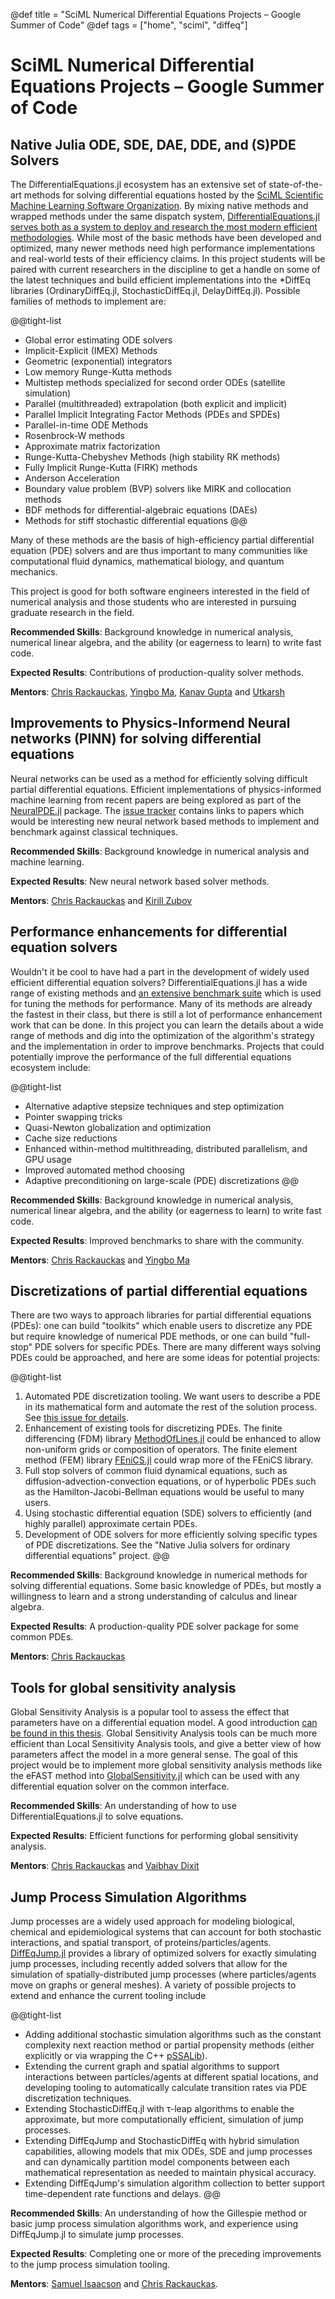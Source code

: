 @def title = "SciML Numerical Differential Equations Projects – Google Summer of Code"
@def tags = ["home", "sciml", "diffeq"]

# SciML Numerical Differential Equations Projects – Google Summer of Code

## Native Julia ODE, SDE, DAE, DDE, and (S)PDE Solvers

The DifferentialEquations.jl ecosystem has an extensive set of state-of-the-art
methods for solving differential equations hosted by the [SciML Scientific Machine
Learning Software Organization](https://sciml.ai/). By mixing native methods and wrapped
methods under the same dispatch system, [DifferentialEquations.jl serves both as a system to deploy and research the most modern efficient methodologies](https://arxiv.org/abs/1807.06430).
While most of the basic methods have been developed and optimized, many newer
methods need high performance implementations and real-world tests of their
efficiency claims. In this project students will be paired with current
researchers in the discipline to get a handle on some of the latest techniques
and build efficient implementations into the \*DiffEq libraries
(OrdinaryDiffEq.jl, StochasticDiffEq.jl, DelayDiffEq.jl). Possible families of
methods to implement are:

@@tight-list
- Global error estimating ODE solvers
- Implicit-Explicit (IMEX) Methods
- Geometric (exponential) integrators
- Low memory Runge-Kutta methods
- Multistep methods specialized for second order ODEs (satellite simulation)
- Parallel (multithreaded) extrapolation (both explicit and implicit)
- Parallel Implicit Integrating Factor Methods (PDEs and SPDEs)
- Parallel-in-time ODE Methods
- Rosenbrock-W methods
- Approximate matrix factorization
- Runge-Kutta-Chebyshev Methods (high stability RK methods)
- Fully Implicit Runge-Kutta (FIRK) methods
- Anderson Acceleration
- Boundary value problem (BVP) solvers like MIRK and collocation methods
- BDF methods for differential-algebraic equations (DAEs)
- Methods for stiff stochastic differential equations
@@

Many of these methods are the basis of high-efficiency partial differential
equation (PDE) solvers and are thus important to many communities like
computational fluid dynamics, mathematical biology, and quantum mechanics.

This project is good for both software engineers interested in the field of
numerical analysis and those students who are interested in pursuing graduate
research in the field.

**Recommended Skills**: Background knowledge in numerical analysis, numerical
linear algebra, and the ability (or eagerness to learn) to write fast code.

**Expected Results**: Contributions of production-quality solver methods.

**Mentors**: [Chris Rackauckas](https://github.com/ChrisRackauckas), [Yingbo Ma](https://github.com/YingboMa), [Kanav Gupta](https://github.com/kanav99) and [Utkarsh](https://github.com/utkarsh530)

## Improvements to Physics-Informend Neural networks (PINN) for solving differential equations

Neural networks can be used as a method for efficiently solving difficult partial differential equations.
Efficient implementations of physics-informed machine learning from recent papers are being explored as
part of the [NeuralPDE.jl](https://github.com/SciML/NeuralPDE.jl) package.
The [issue tracker](https://github.com/SciML/NeuralPDE.jl/issues) contains links to papers which
would be interesting new neural network based methods to implement and benchmark against classical techniques.

**Recommended Skills**: Background knowledge in numerical analysis and machine learning.

**Expected Results**: New neural network based solver methods.

**Mentors**: [Chris Rackauckas](https://github.com/ChrisRackauckas) and [Kirill Zubov](https://github.com/KirillZubov)

## Performance enhancements for differential equation solvers

Wouldn't it be cool to have had a part in the development of widely used efficient differential equation solvers?
DifferentialEquations.jl has a wide range of existing methods and [an extensive benchmark suite](https://github.com/SciML/DiffEqBenchmarks.jl) which is used for tuning the methods for performance.
Many of its methods are already the fastest in their class, but there is still a lot of performance enhancement work that can be done.
In this project you can learn the details about a wide range of methods and dig into the optimization of the algorithm's strategy and the implementation in order to improve benchmarks.
Projects that could potentially improve the performance of the full differential equations ecosystem include:

@@tight-list
- Alternative adaptive stepsize techniques and step optimization
- Pointer swapping tricks
- Quasi-Newton globalization and optimization
- Cache size reductions
- Enhanced within-method multithreading, distributed parallelism, and GPU usage
- Improved automated method choosing
- Adaptive preconditioning on large-scale (PDE) discretizations
@@

**Recommended Skills**: Background knowledge in numerical analysis, numerical
linear algebra, and the ability (or eagerness to learn) to write fast code.

**Expected Results**: Improved benchmarks to share with the community.

**Mentors**: [Chris Rackauckas](https://github.com/ChrisRackauckas) and [Yingbo Ma](https://github.com/YingboMa)

## Discretizations of partial differential equations

There are two ways to approach libraries for partial differential equations (PDEs): one can build "toolkits" which enable users to discretize any PDE but require knowledge
of numerical PDE methods, or one can build "full-stop" PDE solvers for specific
PDEs. There are many different ways solving PDEs could be approached, and here
are some ideas for potential projects:

@@tight-list
1. Automated PDE discretization tooling. We want users to describe a PDE in its mathematical form and automate the rest of the solution process. See [this issue for details](https://github.com/SciML/DifferentialEquations.jl/issues/469).
2. Enhancement of existing tools for discretizing PDEs. The finite differencing (FDM) library [MethodOfLines.jl](https://github.com/SciML/MethodOfLines.jl) could be enhanced to allow non-uniform grids or composition of operators. The finite element method (FEM) library [FEniCS.jl](https://github.com/SciML/FEniCS.jl) could wrap more of the FEniCS library.
3. Full stop solvers of common fluid dynamical equations, such as diffusion-advection-convection equations, or of hyperbolic PDEs such as the Hamilton-Jacobi-Bellman equations would be useful to many users.
4. Using stochastic differential equation (SDE) solvers to efficiently (and highly parallel) approximate certain PDEs.
5. Development of ODE solvers for more efficiently solving specific types of PDE discretizations. See the "Native Julia solvers for ordinary differential equations" project.
@@

**Recommended Skills**: Background knowledge in numerical methods for solving
differential equations. Some basic knowledge of PDEs, but mostly a willingness
to learn and a strong understanding of calculus and linear algebra.

**Expected Results**: A production-quality PDE solver package for some common PDEs.

**Mentors**: [Chris Rackauckas](https://github.com/ChrisRackauckas)

## Tools for global sensitivity analysis

Global Sensitivity Analysis is a popular tool to assess the effect that parameters
have on a differential equation model. A good introduction [can be found in this thesis](https://discovery.ucl.ac.uk/id/eprint/19896/). Global Sensitivity Analysis tools can be
much more efficient than Local Sensitivity Analysis tools, and give a better
view of how parameters affect the model in a more general sense.
The goal of this project would be to implement more global
sensitivity analysis methods like the eFAST method into [GlobalSensitivity.jl](https://github.com/SciML/GlobalSensitivity.jl) which
can be used with any differential equation solver on the common interface.

**Recommended Skills**: An understanding of how to use DifferentialEquations.jl
to solve equations.

**Expected Results**: Efficient functions for performing global sensitivity
analysis.

**Mentors**: [Chris Rackauckas](https://github.com/ChrisRackauckas) and [Vaibhav Dixit](https://github.com/Vaibhavdixit02)

## Jump Process Simulation Algorithms
Jump processes are a widely used approach for modeling biological, chemical and epidemiological systems that can account for both stochastic interactions, and spatial transport, of proteins/particles/agents. [DiffEqJump.jl](https://github.com/SciML/DiffEqJump.jl/) provides a library of optimized solvers for exactly simulating jump processes, including recently added solvers that allow for the simulation of spatially-distributed jump processes (where particles/agents move on graphs or general meshes). A variety of possible projects to extend and enhance the current tooling include

@@tight-list
- Adding additional stochastic simulation algorithms such as the constant complexity next reaction method or partial propensity methods (either explicitly or via wrapping the C++ [pSSALib](https://github.com/breezerider/pSSAlib)).
- Extending the current graph and spatial algorithms to support interactions between particles/agents at different spatial locations, and developing tooling to automatically calculate transition rates via PDE discretization techniques.
- Extending StochasticDiffEq.jl with τ-leap algorithms to enable the approximate, but more computationally efficient, simulation of jump processes.
- Extending DiffEqJump and StochasticDiffEq with hybrid simulation capabilities, allowing models that mix ODEs, SDE and jump processes and can dynamically partition model components between each mathematical representation as needed to maintain physical accuracy.
- Extending DiffEqJump's simulation algorithm collection to better support time-dependent rate functions and delays.
@@

**Recommended Skills**: An understanding of how the Gillespie method or basic jump process simulation algorithms work, and experience using DiffEqJump.jl to simulate jump processes.

**Expected Results**: Completing one or more of the preceding improvements to the jump process simulation tooling.

**Mentors**: [Samuel Isaacson](https://github.com/isaacsas) and [Chris Rackauckas](https://github.com/ChrisRackauckas).